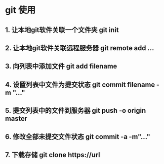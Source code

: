 # git 使用
## 1. 让本地git软件关联一个文件夹 git init
## 2. 让本地git软件关联远程服务器 git remote add ...
## 3. 向列表中添加文件 git add filename
## 4. 设置列表中文件为提交状态 git commit filename -m "..."
## 5. 提交列表中的文件到服务器 git push -o origin master

## 6. 修改全部未提交文件状态 git commit -a -m"..."
## 7. 下载存储 git clone https://url
